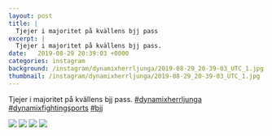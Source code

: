 ```yaml
---
layout: post
title: |
  Tjejer i majoritet på kvällens bjj pass
excerpt: |
  Tjejer i majoritet på kvällens bjj pass.   
date:   2019-08-29 20:39:03 +0000
categories: instagram
background: /instagram/dynamixherrljunga/2019-08-29_20-39-03_UTC_1.jpg
thumbnail: /instagram/dynamixherrljunga/2019-08-29_20-39-03_UTC_1.jpg
---
```

Tjejer i majoritet på kvällens bjj pass. [#dynamixherrljunga](https://www.instagram.com/explore/tags/dynamixherrljunga/) [#dynamixfightingsports](https://www.instagram.com/explore/tags/dynamixfightingsports/) [#bjj](https://www.instagram.com/explore/tags/bjj/)



<img src='/www-dynamix-herrljunga/instagram/dynamixherrljunga/2019-08-29_20-39-03_UTC_1.jpg' class='img-fluid' />


<img src='/www-dynamix-herrljunga/instagram/dynamixherrljunga/2019-08-29_20-39-03_UTC_2.jpg' class='img-fluid' />


<img src='/www-dynamix-herrljunga/instagram/dynamixherrljunga/2019-08-29_20-39-03_UTC_3.jpg' class='img-fluid' />


<img src='/www-dynamix-herrljunga/instagram/dynamixherrljunga/2019-08-29_20-39-03_UTC_4.jpg' class='img-fluid' />
